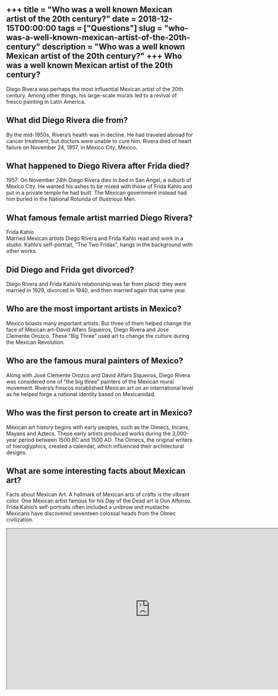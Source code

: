 +++
title = "Who was a well known Mexican artist of the 20th century?"
date = 2018-12-15T00:00:00
tags = ["Questions"]
slug = "who-was-a-well-known-mexican-artist-of-the-20th-century"
description = "Who was a well known Mexican artist of the 20th century?"
+++
Who was a well known Mexican artist of the 20th century?
--------------------------------------------------------

Diego Rivera was perhaps the most influential Mexican artist of the 20th century. Among other things, his large-scale murals led to a revival of fresco painting in Latin America.

What did Diego Rivera die from?
-------------------------------

By the mid-1950s, Rivera’s health was in decline. He had traveled abroad for cancer treatment, but doctors were unable to cure him. Rivera died of heart failure on November 24, 1957, in Mexico City, Mexico.

What happened to Diego Rivera after Frida died?
-----------------------------------------------

1957: On November 24th Diego Rivera dies in bed in San Angel, a suburb of Mexico City. He wanted his ashes to be mixed with those of Frida Kahlo and put in a private temple he had built. The Mexican government instead had him buried in the National Rotunda of Illustrious Men.

What famous female artist married Diego Rivera?
-----------------------------------------------

Frida Kahlo  
Married Mexican artists Diego Rivera and Frida Kahlo read and work in a studio. Kahlo’s self-portrait, “The Two Fridas”, hangs in the background with other works.

Did Diego and Frida get divorced?
---------------------------------

Diego Rivera and Frida Kahlo’s relationship was far from placid: they were married in 1929, divorced in 1940, and then married again that same year.

Who are the most important artists in Mexico?
---------------------------------------------

Mexico boasts many important artists. But three of them helped change the face of Mexican art–David Alfaro Siqueiros, Diego Rivera and Jose Clemente Orozco. These “Big Three” used art to change the culture during the Mexican Revolution.

Who are the famous mural painters of Mexico?
--------------------------------------------

Along with José Clemente Orozco and David Alfaro Siqueiros, Diego Rivera was considered one of “the big three” painters of the Mexican mural movement. Rivera’s frescos established Mexican art on an international level as he helped forge a national identity based on Mexicanidad.

Who was the first person to create art in Mexico?
-------------------------------------------------

Mexican art history begins with early peoples, such as the Olmecs, Incans, Mayans and Aztecs. These early artists produced works during the 3,000-year period between 1500 BC and 1500 AD. The Olmecs, the original writers of hieroglyphics, created a calendar, which influenced their architectural designs.

What are some interesting facts about Mexican art?
--------------------------------------------------

Facts about Mexican Art. A hallmark of Mexican arts of crafts is the vibrant color. One Mexican artist famous for his Day of the Dead art is Don Alfonso. Frida Kahlo’s self-portraits often included a unibrow and mustache. Mexicans have discovered seventeen colossal heads from the Olmec civilization.

<iframe allow="accelerometer; autoplay; clipboard-write; encrypted-media; gyroscope; picture-in-picture" allowfullscreen="" class="__youtube_prefs__  epyt-is-override  no-lazyload" data-no-lazy="1" data-origheight="433" data-origwidth="770" data-skipgform_ajax_framebjll="" height="433" id="_ytid_58141" loading="lazy" src="https://www.youtube.com/embed/9TTYyHbgnQ0?enablejsapi=1&autoplay=0&cc_load_policy=0&cc_lang_pref=&iv_load_policy=1&loop=0&modestbranding=0&rel=1&fs=1&playsinline=0&autohide=2&theme=dark&color=red&controls=1&" title="YouTube player" width="770"></iframe>